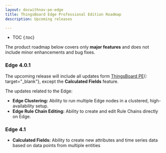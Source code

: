 ```yaml
---
layout: docwithnav-pe-edge
title: ThingsBoard Edge Professional Edition Roadmap
description: Upcoming releases

---
```


* TOC
{:toc}

The product roadmap below covers only **major features** and does not include minor enhancements and bug fixes.

### Edge 4.0.1

The upcoming release will include all updates form [ThingsBoard PE](/docs/pe/reference/roadmap/){: target="_blank"}, except the **Calculated Fields** feature. 

The updates related to the Edge:
* **Edge Clustering:** Ability to run multiple Edge nodes in a clustered, high-availability setup.
* **Edge Rule Chain Editing:** Ability to create and edit Rule Chains directly on Edge.

### Edge 4.1

* **Calculated Fields:** Ability to create new attributes and time series data based on data points from multiple entities
